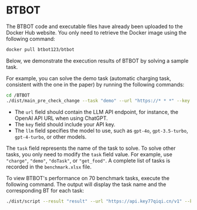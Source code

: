 # BTBOT


The BTBOT code and executable files have already been uploaded to the Docker Hub website. You only need to retrieve the Docker image using the following command:

```bash
docker pull btbot123/btbot
```

Below, we demonstrate the execution results of BTBOT by solving a sample task.

For example, you can solve the demo task (automatic charging task, consistent with the one in the paper) by running the following commands:

```bash
cd /BTBOT
./dist/main_pre_check_change --task "demo" --url "https://* * *" --key "* * *" --llm "gpt-4o"
```

- The `url` field should contain the LLM API endpoint, for instance, the OpenAI API URL when using ChatGPT.
- The `key` field should include your API key.
- The `llm` field specifies the model to use, such as `gpt-4o`, `gpt-3.5-turbo`, `gpt-4-turbo`, or other models.

The `task` field represents the name of the task to solve. To solve other tasks, you only need to modify the `task` field value. For example, use `"charge"`, `"demo"`, `"doTask"`, or `"get_food"`. A complete list of tasks is recorded in the `benchmark.xlsx` file.

To view BTBOT's performance on 70 benchmark tasks, execute the following command. The output will display the task name and the corresponding BT for each task:

```bash
./dist/script --result "result" --url "https://api.key77qiqi.cn/v1" --key "sk-O3txzySI43sba7uJFdF929B3253243A598Ea2b6cE1920bF7" --llm "gpt-4o"
```
